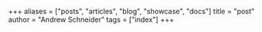 +++
aliases = ["posts", "articles", "blog", "showcase", "docs"]
title = "post"
author = "Andrew Schneider"
tags = ["index"]
+++
